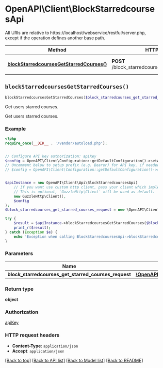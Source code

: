 # OpenAPI\Client\BlockStarredcoursesApi

All URIs are relative to https://localhost/webservice/restful/server.php, except if the operation defines another base path.

| Method | HTTP request | Description |
| ------------- | ------------- | ------------- |
| [**blockStarredcoursesGetStarredCourses()**](BlockStarredcoursesApi.md#blockStarredcoursesGetStarredCourses) | **POST** /block_starredcourses_get_starred_courses | Get users starred courses. |


## `blockStarredcoursesGetStarredCourses()`

```php
blockStarredcoursesGetStarredCourses($block_starredcourses_get_starred_courses_request): object
```

Get users starred courses.

Get users starred courses.

### Example

```php
<?php
require_once(__DIR__ . '/vendor/autoload.php');


// Configure API key authorization: apiKey
$config = OpenAPI\Client\Configuration::getDefaultConfiguration()->setApiKey('Authorization', 'YOUR_API_KEY');
// Uncomment below to setup prefix (e.g. Bearer) for API key, if needed
// $config = OpenAPI\Client\Configuration::getDefaultConfiguration()->setApiKeyPrefix('Authorization', 'Bearer');


$apiInstance = new OpenAPI\Client\Api\BlockStarredcoursesApi(
    // If you want use custom http client, pass your client which implements `GuzzleHttp\ClientInterface`.
    // This is optional, `GuzzleHttp\Client` will be used as default.
    new GuzzleHttp\Client(),
    $config
);
$block_starredcourses_get_starred_courses_request = new \OpenAPI\Client\Model\BlockStarredcoursesGetStarredCoursesRequest(); // \OpenAPI\Client\Model\BlockStarredcoursesGetStarredCoursesRequest

try {
    $result = $apiInstance->blockStarredcoursesGetStarredCourses($block_starredcourses_get_starred_courses_request);
    print_r($result);
} catch (Exception $e) {
    echo 'Exception when calling BlockStarredcoursesApi->blockStarredcoursesGetStarredCourses: ', $e->getMessage(), PHP_EOL;
}
```

### Parameters

| Name | Type | Description  | Notes |
| ------------- | ------------- | ------------- | ------------- |
| **block_starredcourses_get_starred_courses_request** | [**\OpenAPI\Client\Model\BlockStarredcoursesGetStarredCoursesRequest**](../Model/BlockStarredcoursesGetStarredCoursesRequest.md)|  | |

### Return type

**object**

### Authorization

[apiKey](../../README.md#apiKey)

### HTTP request headers

- **Content-Type**: `application/json`
- **Accept**: `application/json`

[[Back to top]](#) [[Back to API list]](../../README.md#endpoints)
[[Back to Model list]](../../README.md#models)
[[Back to README]](../../README.md)
